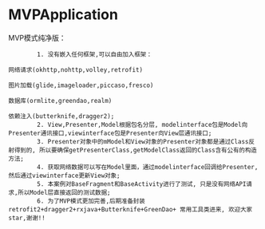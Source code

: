 # MVPApplication
MVP模式纯净版：

            1. 没有嵌入任何框架,可以自由加入框架：
																																												网络请求(okhttp,nohttp,volley,retrofit)
																																												图片加载(glide,imageloader,piccaso,fresco)
																																												数据库(ormlite,greendao,realm)
																																												依赖注入(butterknife,dragger2);
            2. View,Presenter,Model根据包名分层, modelinterface包是Model向Presenter通讯接口,viewinterface包是Presenter向View层通讯接口;
            3. Presenter对象中的mModel和View对象的Presenter对象都是通过Class反射得到的, 所以要确保getPresenterClass,getModelClass返回的Class含有公有的构造方法;
            4. 获取网络数据可以写在Model里面，通过modelinterface回调给Presenter,然后通过viewinterface更新View对象;
            5. 本案例对BaseFragment和BaseActivity进行了测试, 只是没有网络API请求,所以Model层直接返回的测试数据;
            6. 为了MVP模式更加完善,后期准备封装retrofit2+dragger2+rxjava+Butterknife+GreenDao+ 常用工具类进来, 欢迎大家star,谢谢!!
